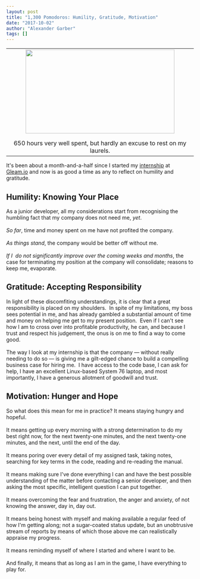 ```yaml
---
layout: post
title: "1,300 Pomodoros: Humility, Gratitude, Motivation"
date: "2017-10-02"
author: "Alexander Garber"
tags: []
---
```


<div dir="ltr" style="text-align: left;" trbidi="on">
          <div xmlns="http://www.w3.org/1999/xhtml">
            <table align="center" cellpadding="0" cellspacing="0" class="tr-caption-container" style="margin-left: auto; margin-right: auto; text-align: center;">
              <tbody>
                <tr>
                  <td style="text-align: center;"><a href="https://lh3.googleusercontent.com/-v5NqF6yo_3c/WdFxcn-IB0I/AAAAAAAAUyo/ZWkz7jZACPIrjiy27VK5KICFxButG5QagCHMYCw/s2560/%255BUNSET%255D" onblur="try {parent.deselectBloggerImageGracefully();} catch(e) {}" style="margin-left: auto; margin-right: auto;"><img border="0" height="225" src="https://lh3.googleusercontent.com/-v5NqF6yo_3c/WdFxcn-IB0I/AAAAAAAAUyo/ZWkz7jZACPIrjiy27VK5KICFxButG5QagCHMYCw/s400/%255BUNSET%255D" style="display: block; margin: 0px auto 10px; text-align: center;" width="400"></a></td>
                </tr>
                <tr>
                  <td class="tr-caption" style="text-align: center;">650 hours very well spent, but hardly an excuse to rest on my laurels.</td>
                </tr>
              </tbody>
            </table>It's been about a month-and-a-half since I started my <a href="https://www.linkedin.com/feed/update/urn:li:activity:6300887962762780672/" target="_blank">internship</a> at <a href="http://gleam.io/">Gleam.io</a> and now is
            as good a time as any to reflect on humility and gratitude.<br>
            <h2 style="text-align: left;">Humility: Knowing Your Place</h2>
            <div>As a junior developer, all my considerations start from recognising the humbling fact that my company does not need me, <i>yet</i>.<br><br><i>So far</i>, time and money spent on me have not profited the company.<br><br><i>As
                things stand</i>, the company would be better off without me.</div>
            <div>
<br><i>If I  do not significantly improve over the coming weeks and months</i>, the case for terminating my position at the company will consolidate; reasons to keep me, evaporate.</div>
            <h2 style="text-align: left;">Gratitude: Accepting Responsibility</h2>
            <div>In light of these discomfiting understandings, it is clear that a great responsibility is placed on my shoulders.  In spite of my limitations, my boss sees potential in me, and has already gambled a substantial amount of time
              and money on helping me get to my present position.  Even if I can't see how I am to cross over into profitable productivity, he can, and because I trust and respect his judgement, the onus is on me to find a way to come good.</div>
            <div><br></div>
            <div>The way I look at my internship is that the company — without really needing to do so — is giving me a gilt-edged chance to build a compelling business case for hiring me.  I have access to the code base, I can ask for help, I
              have an excellent Linux-based System 76 laptop, and most importantly, I have a generous allotment of goodwill and trust.</div>
            <h2 style="text-align: left;">Motivation: Hunger and Hope</h2>
            <div>So what does this mean for me in practice? It means staying hungry and hopeful.</div>
            <div><br></div>
            <div>It means getting up every morning with a strong determination to do my best right now, for the next twenty-one minutes, and the next twenty-one minutes, and the next, until the end of the day.</div>
            <div><br></div>
            <div>It means poring over every detail of my assigned task, taking notes, searching for key terms in the code, reading and re-reading the manual.<br><br>It means making sure I've done everything I can and have the best possible
              understanding of the matter before contacting a senior developer, and then asking the most specific, intelligent question I can put together.<br><br>It means overcoming the fear and frustration, the anger and anxiety, of not
              knowing the answer, day in, day out.<br><br>It means being honest with myself and making available a regular feed of how I'm getting along; not a sugar-coated status update, but an unobtrusive stream of reports by means of which
              those above me can realistically appraise my progress.<br><br>It means reminding myself of where I started and where I want to be.<br><br>And finally, it means that as long as I am in the game, I have everything to play for.</div>
          </div>
        </div>